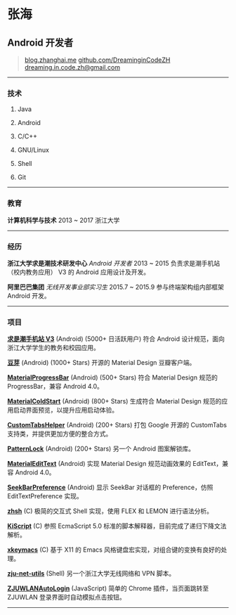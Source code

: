 # 张海

## Android 开发者

> [blog.zhanghai.me](http://blog.zhanghai.me)
> [github.com/DreaminginCodeZH](https://github.com/DreaminginCodeZH)
> [dreaming.in.code.zh@gmail.com](mailto:dreaming.in.code.zh@gmail.com)

------

### 技术

1. Java

2. Android

3. C/C++

4. GNU/Linux

5. Shell

6. Git

------

### 教育

**计算机科学与技术** 2013 ~ 2017
    浙江大学

------

### 经历

**浙江大学求是潮技术研发中心** *Android 开发者* 2013 ~ 2015
    负责求是潮手机站（校内教务应用） V3 的 Android 应用设计及开发。

**阿里巴巴集团** *无线开发事业部实习生* 2015.7 ~ 2015.9
    参与终端架构组内部框架 Android 开发。

------

### 项目

**[求是潮手机站 V3](https://play.google.com/store/apps/details?id=com.myqsc.mobile3)** (Android) (5000+ 日活跃用户)
    符合 Android 设计规范，面向浙江大学学生的教务和校园应用。

**[豆芽](https://github.com/DreaminginCodeZH/Douya)** (Android) (1000+ Stars)
    开源的 Material Design 豆瓣客户端。

**[MaterialProgressBar](https://github.com/DreaminginCodeZH/MaterialProgressBar)** (Android) (500+ Stars)
    符合 Material Design 规范的 ProgressBar，兼容 Android 4.0。

**[MaterialColdStart](https://github.com/DreaminginCodeZH/MaterialProgressBar)** (Android) (800+ Stars)
    生成符合 Material Design 规范的应用启动界面预览，以提升应用启动体验。

**[CustomTabsHelper](https://github.com/DreaminginCodeZH/CustomTabsHelper)** (Android) (200+ Stars)
    打包 Google 开源的 CustomTabs 支持类，并提供更加方便的整合方式。

**[PatternLock](https://github.com/DreaminginCodeZH/PatternLock)** (Android) (200+ Stars)
    另一个 Android 图案解锁库。

**[MaterialEditText](https://github.com/DreaminginCodeZH/MaterialEditText)** (Android)
    实现 Material Design 规范动画效果的 EditText，兼容 Android 4.0。

**[SeekBarPreference](https://github.com/DreaminginCodeZH/SeekBarPreference)** (Android)
    显示 SeekBar 对话框的 Preference，仿照 EditTextPreference 实现。

**[zhsh](https://github.com/DreaminginCodeZH/zhsh)** (C)
    极简的交互式 Shell 实现，使用 FLEX 和 LEMON 进行语法分析。

**[KiScript](https://github.com/DreaminginCodeZH/kiscript)** (C)
    参照 EcmaScript 5.0 标准的脚本解释器，目前完成了递归下降文法解析。

**[xkeymacs](https://github.com/DreaminginCodeZH/xkeymacs)** (C)
    基于 X11 的 Emacs 风格键盘宏实现，对组合键的变换有良好的处理。

**[zju-net-utils](https://github.com/DreaminginCodeZH/zju-net-utils)** (Shell)
    另一个浙江大学无线网络和 VPN 脚本。

**[ZJUWLANAutoLogin](https://github.com/DreaminginCodeZH/ZJUWLANAutoLogin)** (JavaScript)
    简单的 Chrome 插件，当页面跳转至 ZJUWLAN 登录界面时自动模拟点击按钮。

------
